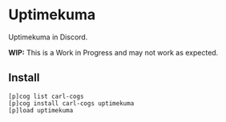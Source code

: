 # Uptimekuma

Uptimekuma in Discord.

**WIP:** This is a Work in Progress and may not work as expected.

## Install

```text
[p]cog list carl-cogs
[p]cog install carl-cogs uptimekuma
[p]load uptimekuma
```
